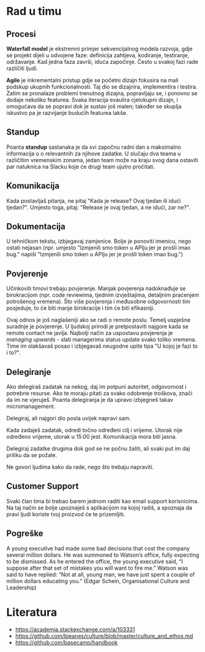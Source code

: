 # Rad u timu

## Procesi

**Waterfall model** je ekstremni primjer sekvencijalnog modela razvoja, gdje se projekt dijeli u odvojene faze: definicija zahtjeva, kodiranje, testiranje, održavanje. Kad jedna faza završi, iduća započinje. Često u svakoj fazi rade različiti ljudi.

**Agile** je inkrementalni pristup gdje se početni dizajn fokusira na mali podskup ukupnih funkcionalnosti. Taj dio se dizajnira, implementira i testira. Zatim se pronalaze problemi trenutnog dizajna, popravljaju se, i ponovno se dodaje nekoliko featurea. Svaka iteracija evaulira cjelokupni dizajn, i omogućava da se popravi dok je sustav još malen; također se skuplja iskustvo pa je razvijanje budućih featurea lakše.

## Standup

Poanta **standup** sastanaka je da svi započnu radni dan s maksimalno informacija o o relevantnih za njihove zadatke. U slučaju dva teama u različitim vremenskim zonama, jedan team može na kraju svog dana ostaviti par natuknica na Slacku koje će drugi team ujutro pročitati.

## Komunikacija

Kada postavljaš pitanja, ne pitaj "Kada je release? Ovaj tjedan ili idući tjedan?". Umjesto toga, pitaj: "Release je ovaj tjedan, a ne idući, zar ne?".

## Dokumentacija

U tehničkom tekstu, izbjegavaj zamjenice. Bolje je ponoviti imenicu, nego ostati nejasan (npr. umjesto "Izmjenili smo token u APIju jer je prošli imao bug." napiši "Izmjenili smo token u APIju jer je prošli token imao bug.")

## Povjerenje

Učinkoviti timovi trebaju povjerenje. Manjak povjerenja nadoknađuje se birokracijom (npr. code reviewima, tjednim izvještajima, detaljnim praćenjem potrošenog vremena). Što više povjerenja i međusobne odgovornosti tim posjeduje, to će biti manje birokracije i tim će biti efikasniji.

Ovaj odnos je još naglašeniji ako se radi o remote poslu. Temelj uspješne suradnje je povjerenje. U ljudskoj prirodi je pretpostaviti najgore kada se remote contact ne javlja. Najbolji način za uspostavu povjerenja je *managing upwards* - slati managerima status update svako toliko vremena. Time im olakšavaš posao i izbjegavaš neugodne upite tipa "U kojoj je fazi to i to?".

## Delegiranje

Ako delegiraš zadatak na nekog, daj im potpuni autoritet, odgovornost i potrebne resurse. Ako te moraju pitati za svako odobrenje troškova, znači da im ne vjeruješ. Poanta delegiranja je da upravo izbjegneš takav micromanagement.

Delegiraj, ali najgori dio posla uvijek napravi sam.

Kada zadaješ zadatak, odredi točno određeni cilj i vrijeme. Utorak nije određeno vrijeme, utorak u 15:00 jest. Komunikacija mora biti jasna.

Delegiraj zadatke drugima dok god se ne počnu žaliti, ali svaki put im daj priliku da se požale.

Ne govori ljudima kako da rade, nego što trebaju napraviti.

## Customer Support

Svaki član tima bi trebao barem jednom raditi kao email support korisnicima. Na taj način se bolje upoznaješ s aplikacijom na kojoj radiš, a spoznaja da pravi ljudi koriste tvoj proizvod će te prizemljiti.

## Pogreške

A young executive had made some bad decisions that cost the company several million dollars. He was summoned to Watson’s office, fully expecting to be dismissed. As he entered the office, the young executive said, “I suppose after that set of mistakes you will want to fire me.” Watson was said to have replied: “Not at all, young man, we have just spent a couple of million dollars educating you.” (Edgar Schein, Organisational Culture and Leadership)

# Literatura

* https://academia.stackexchange.com/a/103331
* https://github.com/bjeanes/culture/blob/master/culture_and_ethos.md
* https://github.com/basecamp/handbook
